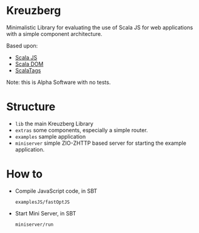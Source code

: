 # Kreuzberg

Minimalistic Library for evaluating the use of Scala JS for web applications with a simple component architecture.

Based upon:

- [Scala JS](https://www.scala-js.org/)
- [Scala DOM](https://scala-js.github.io/scala-js-dom/)
- [ScalaTags](https://github.com/com-lihaoyi/scalatags)

Note: this is Alpha Software with no tests.

# Structure

- `lib` the main Kreuzberg Library
- `extras` some components, especially a simple router.
- `examples` sample application
- `miniserver` simple ZIO-ZHTTP based server for starting the example application.


# How to

- Compile JavaScript code, in SBT
  
  ```
  examplesJS/fastOptJS
  ```
- Start Mini Server, in SBT
  ```
  miniserver/run
  ```
